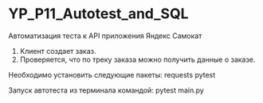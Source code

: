 # YP_P11_Autotest_and_SQL
Автоматизация теста к API приложения Яндекс Самокат

1. Клиент создает заказ.
2. Проверяется, что по треку заказа можно получить данные о заказе.

Необходимо установить следующие пакеты: 
requests
pytest

Запуск автотеста из терминала командой:
pytest main.py